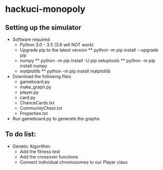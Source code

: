 # hackuci-monopoly
## Setting up the simulator
* Software required:
	* Python 3.0 - 3.5 (3.6 will NOT work)
	* Upgrade pip to the latest version
	** python -m pip install --upgrade pip
	* numpy
	** python -m pip install -U pip setuptools
	** python -m pip install numpy
	* matplotlib
	** python -m pip install matplotlib
* Download the following files: 
	* gameboard.py
	* make_graph.py
	* player.py
	* card.py
	* ChanceCards.txt
	* CommunityChest.txt
	* Properties.txt
* Run gameboard.py to generate the graphs
## To do list:
* Genetic Algorithm:
	* Add the fitness test
	* Add the crossover functions
	* Connect individual chromosomes to our Player class 
	


